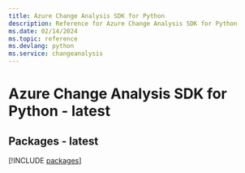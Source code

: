 ```yaml
---
title: Azure Change Analysis SDK for Python
description: Reference for Azure Change Analysis SDK for Python
ms.date: 02/14/2024
ms.topic: reference
ms.devlang: python
ms.service: changeanalysis
---
```

# Azure Change Analysis SDK for Python - latest
## Packages - latest
[!INCLUDE [packages](change-analysis-index.md)]